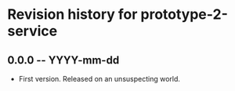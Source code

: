 # Revision history for prototype-2-service

## 0.0.0  -- YYYY-mm-dd

* First version. Released on an unsuspecting world.
